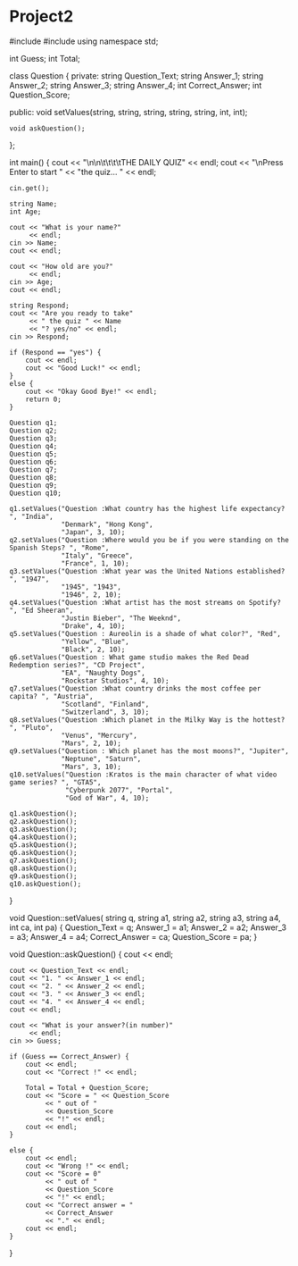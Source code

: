 # Project2
#include <iostream>
#include <string>
using namespace std;

int Guess;
int Total;

class Question {
private:
    string Question_Text;
    string Answer_1;
    string Answer_2;
    string Answer_3;
    string Answer_4;
    int Correct_Answer;
    int Question_Score;

public:
    void setValues(string, string,
                   string, string,
                   string, int, int);

    void askQuestion();
};

int main()
{
    cout << "\n\n\t\t\t\tTHE DAILY QUIZ"
         << endl;
    cout << "\nPress Enter to start "
         << "the quiz... " << endl;

    cin.get();

    string Name;
    int Age;

    cout << "What is your name?"
         << endl;
    cin >> Name;
    cout << endl;

    cout << "How old are you?"
         << endl;
    cin >> Age;
    cout << endl;

    string Respond;
    cout << "Are you ready to take"
         << " the quiz " << Name
         << "? yes/no" << endl;
    cin >> Respond;

    if (Respond == "yes") {
        cout << endl;
        cout << "Good Luck!" << endl;
    }
    else {
        cout << "Okay Good Bye!" << endl;
        return 0;
    }

    Question q1;
    Question q2;
    Question q3;
    Question q4;
    Question q5;
    Question q6;
    Question q7;
    Question q8;
    Question q9;
    Question q10;

    q1.setValues("Question :What country has the highest life expectancy?  ", "India",
                 "Denmark", "Hong Kong",
                 "Japan", 3, 10);
    q2.setValues("Question :Where would you be if you were standing on the Spanish Steps? ", "Rome",
                 "Italy", "Greece",
                 "France", 1, 10);
    q3.setValues("Question :What year was the United Nations established? ", "1947",
                 "1945", "1943",
                 "1946", 2, 10);
    q4.setValues("Question :What artist has the most streams on Spotify? ", "Ed Sheeran",
                 "Justin Bieber", "The Weeknd",
                 "Drake", 4, 10);
    q5.setValues("Question : Aureolin is a shade of what color?", "Red",
                 "Yellow", "Blue",
                 "Black", 2, 10);
    q6.setValues("Question : What game studio makes the Red Dead Redemption series?", "CD Project",
                 "EA", "Naughty Dogs",
                 "Rockstar Studios", 4, 10);
    q7.setValues("Question :What country drinks the most coffee per capita? ", "Austria",
                 "Scotland", "Finland",
                 "Switzerland", 3, 10);
    q8.setValues("Question :Which planet in the Milky Way is the hottest? ", "Pluto",
                 "Venus", "Mercury",
                 "Mars", 2, 10);
    q9.setValues("Question : Which planet has the most moons?", "Jupiter",
                 "Neptune", "Saturn",
                 "Mars", 3, 10);
    q10.setValues("Question :Kratos is the main character of what video game series? ", "GTA5",
                  "Cyberpunk 2077", "Portal",
                  "God of War", 4, 10);

    q1.askQuestion();
    q2.askQuestion();
    q3.askQuestion();
    q4.askQuestion();
    q5.askQuestion();
    q6.askQuestion();
    q7.askQuestion();
    q8.askQuestion();
    q9.askQuestion();
    q10.askQuestion();
}

void Question::setValues(
    string q, string a1,
    string a2, string a3,
    string a4, int ca, int pa)
{
    Question_Text = q;
    Answer_1 = a1;
    Answer_2 = a2;
    Answer_3 = a3;
    Answer_4 = a4;
    Correct_Answer = ca;
    Question_Score = pa;
}

void Question::askQuestion()
{
    cout << endl;

    cout << Question_Text << endl;
    cout << "1. " << Answer_1 << endl;
    cout << "2. " << Answer_2 << endl;
    cout << "3. " << Answer_3 << endl;
    cout << "4. " << Answer_4 << endl;
    cout << endl;

    cout << "What is your answer?(in number)"
         << endl;
    cin >> Guess;

    if (Guess == Correct_Answer) {
        cout << endl;
        cout << "Correct !" << endl;

        Total = Total + Question_Score;
        cout << "Score = " << Question_Score
             << " out of "
             << Question_Score
             << "!" << endl;
        cout << endl;
    }

    else {
        cout << endl;
        cout << "Wrong !" << endl;
        cout << "Score = 0"
             << " out of "
             << Question_Score
             << "!" << endl;
        cout << "Correct answer = "
             << Correct_Answer
             << "." << endl;
        cout << endl;
    }
}
